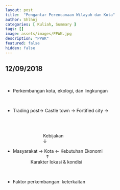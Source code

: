 ```yaml
---
layout: post
title:  "Pengantar Perencanaan Wilayah dan Kota"
author: Shlhnj
categories: [ Kuliah, Summary ]
tags: []
image: assets/images/PPWK.jpg
description: "PPWK"
featured: false
hidden: false
---
```


## 12/09/2018

<br>

- Perkembangan kota, ekologi, dan lingkungan

<br>

- Trading post-> Castle town -> Fortified city ->

<br>
<br>

&nbsp; &nbsp; &nbsp; &nbsp; &nbsp; &nbsp; &nbsp; &nbsp; &nbsp; &nbsp; &nbsp;  &nbsp; &nbsp;  &nbsp; &nbsp; Kebijakan <br>
&nbsp; &nbsp; &nbsp; &nbsp; &nbsp; &nbsp; &nbsp; &nbsp; &nbsp; &nbsp;  &nbsp; &nbsp; &nbsp; &nbsp; &nbsp; &#8595;
- Masyarakat &#8594; Kota &#8592; Kebutuhan Ekonomi <br>
&nbsp; &nbsp; &nbsp; &nbsp; &nbsp; &nbsp; &nbsp; &nbsp; &nbsp; &nbsp; &nbsp; &nbsp; &nbsp; &#8593; <br>
&nbsp; &nbsp; &nbsp; &nbsp; &nbsp; &nbsp; &nbsp;   Karakter lokasi & kondisi <br>

<br>
               
- Faktor perkembangan: keterkaitan


